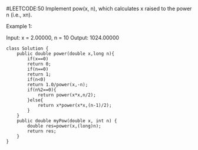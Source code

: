 #LEETCODE:50
Implement pow(x, n), which calculates x raised to the power n (i.e., xn).

Example 1:

Input: x = 2.00000, n = 10
Output: 1024.00000
```
class Solution {
    public double power(double x,long n){
        if(x==0)
        return 0;
        if(n==0)
        return 1;
        if(n<0)
        return 1.0/power(x,-n);
        if(n%2==0){
            return power(x*x,n/2);
        }else{
            return x*power(x*x,(n-1)/2);
        }
    }
    public double myPow(double x, int n) {
        double res=power(x,(long)n);
        return res;
    }
}
```

